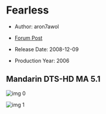 # Fearless

* Author: aron7awol

* [Forum Post](https://www.avsforum.com/threads/bass-eq-for-filtered-movies.2995212/post-57757458)

* Release Date: 2008-12-09
* Production Year: 2006

## Mandarin DTS-HD MA 5.1

![img 0](https://i.imgur.com/1PmtIGn.jpg)

![img 1](https://i.imgur.com/3DHyik9.jpg)

